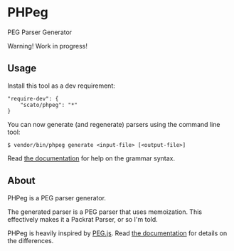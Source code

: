 PHPeg
=====

PEG Parser Generator

Warning! Work in progress!

Usage
-----

Install this tool as a dev requirement:

```
"require-dev": {
    "scato/phpeg": "*"
}
```

You can now generate (and regenerate) parsers using the command line tool:

```
$ vendor/bin/phpeg generate <input-file> [<output-file>]
```

Read [the documentation](doc/grammar.md) for help on the grammar syntax.

About
-----

PHPeg is a PEG parser generator.

The generated parser is a PEG parser that uses memoization. This effectively makes it a Packrat Parser, or so I'm told.

PHPeg is heavily inspired by [PEG.js](http://pegjs.majda.cz/). Read [the documentation](doc/grammar.md) for details
on the differences.
